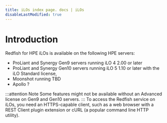 ```yaml
---
title: iLOs index page. docs | iLOs
disableLastModified: true
---
```


# Introduction

Redfish for HPE iLOs is available on the following HPE servers:

* ProLiant and Synergy Gen9 servers running iLO 4 2.00 or later
* ProLiant and Synergy Gen10 servers running iLO 5 1.10 or later with the iLO Standard license, 
* Moonshot running TBD
* Apollo ?

:::attention Note
Some features might not be available without an Advanced license on Gen9 and Gen10 servers.
:::
To access the Redfish service on iLOs, you need an HTTPS-capable client, such as a web browser with a REST Client plugin extension or cURL (a popular command line HTTP utility).
